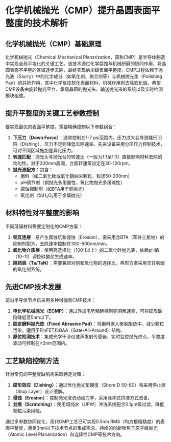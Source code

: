 # 化学机械抛光（CMP）提升晶圆表面平整度的技术解析

## 化学机械抛光（CMP）基础原理

化学机械抛光（Chemical Mechanical Planarization，简称CMP）是半导体制造中实现全局平坦化的关键工艺。该技术通过化学腐蚀与机械研磨的协同作用，将晶圆表面不平整的区域逐步去除，最终实现纳米级表面平整度。CMP过程依赖于抛光液（Slurry）中的化学成分（如氧化剂、络合剂等）与机械抛光垫（Polishing Pad）的共同作用，其中化学反应软化表面材料，机械作用则去除软化层。典型CMP设备由旋转抛光平台、承载晶圆的抛光头、输送抛光液的系统以及实时检测模块组成。

## 提升平整度的关键工艺参数控制

要实现最优的表面平整度，需要精确控制以下参数组合：
1. **下压力（Down Force）**：通常控制在1-7 psi范围内，压力过大会导致碟形凹陷（Dishing），压力不足则降低去除速率。先进设备采用分区压力控制技术，可对不同区域施加差异化压力。
2. **转速匹配**：抛光头与抛光台的转速比（一般为1:1至1:3）直接影响材料去除的均匀性。对于300mm晶圆，台面转速常设定在30-120rpm。
3. **抛光液配方**：包含：
   - 磨料（如二氧化硅或氧化铝纳米颗粒，粒径50-200nm）
   - pH调节剂（铜抛光多用酸性，氧化物抛光多用碱性）
   - 腐蚀抑制剂（如BTA用于铜抛光）
   - 氧化剂（如H₂O₂用于金属抛光）

## 材料特性对平整度的影响

不同薄膜材料需要定制化的CMP方案：
1. **铜互连层**：易产生腐蚀坑和侵蚀（Erosion），需采用含BTA（苯并三氮唑）的抑制剂配方，去除速率控制在300-600nm/min。
2. **氧化物介质层**：使用高选择比（100:1以上）的二氧化硅抛光液，依赖pH值（10-11）调控硅酸盐生成速率。
3. **阻挡层（Ta/TaN）**：需要兼顾对铜和氧化物的选择比，典型方案采用含甘氨酸的氧化剂系统。

## 先进CMP技术发展

前沿半导体节点已采用多种增强型CMP技术：
1. **电化学机械抛光（ECMP）**：通过外加电势精确控制铜溶解速率，可将碟形缺陷降低至5nm以下。
2. **固定磨料抛光垫（Fixed Abrasive Pad）**：将磨料嵌入聚氨酯垫中，减少颗粒污染，适用于FinFET和GAA（Gate-All-Around）结构。
3. **原位检测技术**：集成光学干涉仪或声发射传感器，实时监控抛光终点，平整度波动可控制在±2nm范围内。

## 工艺缺陷控制方法

针对常见的平整度缺陷需采取特定对策：
1. **碟形效应（Dishing）**：通过优化抛光垫硬度（Shore D 50-60）和采用停止层（Stop Layer）设计缓解。
2. **侵蚀（Erosion）**：控制抛光液流动动力学，采用脉冲式供液方式改善。
3. **划痕（Scratching）**：使用超纯水（UPW）冲洗系统配合0.1μm级过滤，降低颗粒污染风险。

通过多参数协同优化，现代CMP工艺已可实现0.5nm RMS（均方根粗糙度）的表面平整度，满足3nm以下技术节点的集成需求。持续的创新聚焦于原子级抛光（Atomic Level Planarization）和选择性CMP等技术方向。